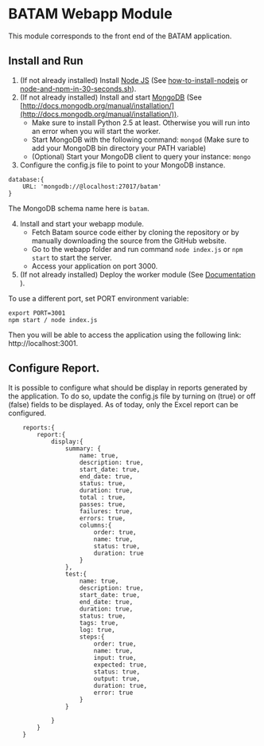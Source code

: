 # BATAM Webapp Module

This module corresponds to the front end of the BATAM application.

## Install and Run

1. (If not already installed) Install [Node JS](http://nodejs.org/) (See [how-to-install-nodejs](http://howtonode.org/how-to-install-nodejs) or [node-and-npm-in-30-seconds.sh](https://gist.github.com/isaacs/579814)).
2. (If not already installed) Install and start [MongoDB](http://www.mongodb.org/) (See [http://docs.mongodb.org/manual/installation/](http://docs.mongodb.org/manual/installation/)).
	- Make sure to install Python 2.5 at least. Otherwise you will run into an error when you will start the worker.
	- Start MongoDB with the following command: ```mongod``` (Make sure to add your MongoDB bin directory your PATH variable)
	- (Optional) Start your MongoDB client to query your instance: ```mongo```
3. Configure the config.js file to point to your MongoDB instance.
```
database:{
	URL: 'mongodb://@localhost:27017/batam' 
}
```
The MongoDB schema name here is `batam`.

4. Install and start your webapp module.
	- Fetch Batam source code either by cloning the repository or by manually downloading the source from the GitHub website.
	- Go to the webapp folder and run command ```node index.js``` or ```npm start``` to start the server. 
	- Access your application on port 3000.
5. (If not already installed) Deploy the worker module (See [Documentation](https://github.com/ModelN/batam/tree/master/worker) ).

To use a different port, set PORT environment variable:
```
export PORT=3001
npm start / node index.js
```
Then you will be able to access the application using the following link: http://localhost:3001.

## Configure Report.
It is possible to configure what should be display in reports generated by the application.
To do so, update the config.js file by turning on (true) or off (false) fields to be displayed.
As of today, only the Excel report can be configured.
```
	reports:{
		report:{
			display:{
				summary: {
					name: true,
					description: true,
					start_date: true,
					end_date: true,
					status: true,
					duration: true,
					total : true,
					passes: true,
					failures: true,
					errors: true,
					columns:{
						order: true,
						name: true,
						status: true,
						duration: true
					}
				},
				test:{
					name: true,
					description: true,
					start_date: true,
					end_date: true,
					duration: true,
					status: true,
					tags: true,
					log: true,
					steps:{
						order: true,
						name: true,
						input: true,
						expected: true,
						status: true,
						output: true,
						duration: true,
						error: true	
					}
				}
				
			}
		}
	}
```